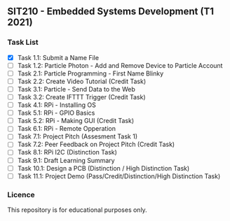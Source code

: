 ## SIT210 - Embedded Systems Development (T1 2021) <img alt="" src="https://img.shields.io/badge/Platform-Raspberry%20Pi-success?style=flat&logo=Raspberry%20Pi&logoColor=white&color=A22846" />  <img alt="" src="https://img.shields.io/badge/Platform-Particle%20Argon-success?style=flat&logo=Espressif&logoColor=white&color=E7352C" />  

### Task List
  - [x] Task 1.1: Submit a Name File 
  - [ ] Task 1.2: Particle Photon - Add and Remove Device to Particle Account
  - [ ] Task 2.1: Particle Programming - First Name Blinky
  - [ ] Task 2.2: Create Video Tutorial (Credit Task)
  - [ ] Task 3.1: Particle - Send Data to the Web
  - [ ] Task 3.2: Create IFTTT Trigger (Credit Task)
  - [ ] Task 4.1: RPi - Installing OS 
  - [ ] Task 5.1: RPi - GPIO Basics
  - [ ] Task 5.2: RPi - Making GUI (Credit Task)
  - [ ] Task 6.1: RPi - Remote Opperation
  - [ ] Task 7.1: Project Pitch (Assesment Task 1)
  - [ ] Task 7.2: Peer Feedback on Project Pitch (Credit Task)
  - [ ] Task 8.1: RPi I2C (Distinction Task) 
  - [ ] Task 9.1: Draft Learning Summary
  - [ ] Task 10.1: Design a PCB (Distinction / High Distinction Task)
  - [ ] Task 11.1: Project Demo (Pass/Credit/Distinction/High Distinction Task)
  
### Licence

This repository is for educational purposes only. 
